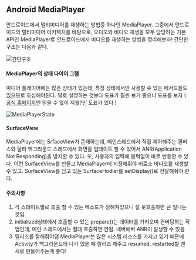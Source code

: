 ## Android MediaPlayer


안드로이드에서 멀티미디어를 재생하는 방법중 하나인 MediaPlayer. 그중에서 안드로이드의 멀티미디어 아키텍처를 바탕으로, 오디오와 비디오 재생을 모두 담당하는 기본 API인 MediaPlayer로 안드로이드에서 비디오를 재생하는 방법을 정리해보자! 간단한 구조는 다음과 같다. 

![간단구조](https://images.contentful.com/s72atsk5w5jo/2FX1B5FFhKEIuOyYkAUukw/a29653854f7078b59e79b9942878f611/android-multimedia-architecture.png)

#### MediaPlayer의 상태 다이어 그램

미디어 플레이어에는 많은 상태가 있는데, 특정 상태에서만 사용할 수 있는 메서드들도 있으므로 조심해야된다. 말로 설명하는 것보다 도표가 훨씬 보기 좋으니 도표를 보자 ( [공식 홈페이지](!https://developer.android.com/reference/android/media/MediaPlayer?hl=ko#StateDiagram)엔 믿을 수 없이 저퀄?인 도표가 있다 )

![MediaPlayerState](https://media.springernature.com/lw785/springer-static/image/chp%3A10.1007%2F978-1-4302-5747-9_14/MediaObjects/978-1-4302-5747-9_14_Fig1_HTML.jpg)


#### SurfaceView

MediaPlayer에는 SrfaceView가 존재하는데, 메인스레드에서 직접 제어해주는 캔버스와 달리 백그라운드 스레드에서 화면을 업데이트 할 수 있어서 ANR(Application Not Responding)을 방지할 수 있다. 또, 사용자의 입력에 블럭없이 바로 반응할 수 있다. 이런 SurfaceView를 만들고 MediaPlayer에 지정해줘야 비로소 비디오를 재생할 수 있고. SurfaceView를 담고 있는 SurfaceHodler를 setDisplay()로 전달해줘야 한다.


#### 주의사항

1. 각 스테이트별로 호출 할 수 있는 메소드가 정해져있으니 잘 못호출하면 큰 일나는 것임.
2. initialized상태에서 호출할 수 있는 prepare()는 데이터를 가져오며 컨버팅하는 작업인데, 메인 스레드에서는 절대 호출하면 안됨. 네버에버 ANR이 발생할 수 있음
3. 릴리즈를 잘해줘야댐 MediaPlayer는 많은 시스템 리소스를 가지고 있기 때문에 Activity가 백그라운드에 나가 있을 때 릴리즈 해주고 resumed, restarted할 땐 새로 만들어주는게 좋다!